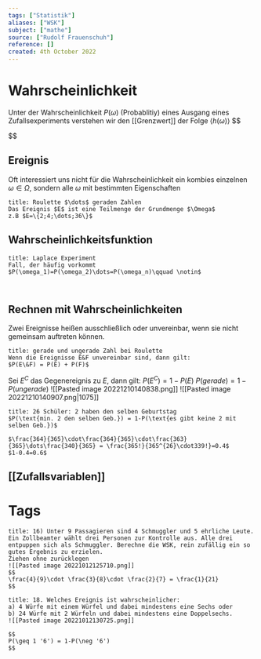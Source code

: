 ```yaml
---
tags: ["Statistik"]
aliases: ["WSK"]
subject: ["mathe"]
source: ["Rudolf Frauenschuh"]
reference: []
created: 4th October 2022
---
```


# Wahrscheinlichkeit
Unter der Wahrscheinlichkeit $P(\omega)$ (Probablitiy) eines Ausgang eines Zufallsexperiments verstehen wir den [[Grenzwert]] der Folge $\langle h(\omega)\rangle$
$$

$$
## Ereignis 
Oft interessiert uns nicht für die Wahrscheinlichkeit ein kombies einzelnen $\omega\in\Omega$, sondern alle $\omega$ mit bestimmten Eigenschaften

```ad-example
title: Roulette $\dots$ geraden Zahlen
Das Ereignis $E$ ist eine Teilmenge der Grundmenge $\Omega$
z.B $E=\{2;4;\dots;36\}$
```

## Wahrscheinlichkeitsfunktion

```ad-example
title: Laplace Experiment
Fall, der häufig vorkommt
$P(\omega_1)=P(\omega_2)\dots=P(\omega_n)\qquad \notin$



```
## Rechnen mit Wahrscheinlichkeiten
Zwei Ereignisse heißen ausschließlich oder unvereinbar, wenn sie nicht gemeinsam auftreten können.

```ad-example
title: gerade und ungerade Zahl bei Roulette
Wenn die Ereignisse E&F unvereinbar sind, dann gilt:
$P(E\&F) = P(E) + P(F)$
```
Sei $E^C$ das Gegenereignis zu $E$, dann gilt:
$P(E^C)=1-P(E)$
$P(gerade) = 1-P(ungerade)$
![[Pasted image 20221210140838.png]]
![[Pasted image 20221210140907.png|1075]]
``` ad-example
title: 26 Schüler: 2 haben den selben Geburtstag
$P(\text{min. 2 den selben Geb.}) = 1-P(\text{es gibt keine 2 mit selben Geb.})$

$\frac{364}{365}\cdot\frac{364}{365}\cdot\frac{363}{365}\dots\frac{340}{365} = \frac{365!}{365^{26}\cdot339!}=0.4$
$1-0.4=0.6$

```

## [[Zufallsvariablen]]

# Tags


```ad-example
title: 16) Unter 9 Passagieren sind 4 Schmuggler und 5 ehrliche Leute. Ein Zollbeamter wählt drei Personen zur Kontrolle aus. Alle drei entpuppen sich als Schmuggler. Berechne die WSK, rein zufällig ein so gutes Ergebnis zu erzielen.
Ziehen ohne zurücklegen
![[Pasted image 20221012125710.png]]
$$
\frac{4}{9}\cdot \frac{3}{8}\cdot \frac{2}{7} = \frac{1}{21}
$$
```

```ad-example
title: 18. Welches Ereignis ist wahrscheinlicher:
a) 4 Würfe mit einem Würfel und dabei mindestens eine Sechs oder
b) 24 Würfe mit 2 Würfeln und dabei mindestens eine Doppelsechs.
![[Pasted image 20221012130725.png]]

$$
P(\geq 1 '6') = 1-P(\neg '6')
$$

```